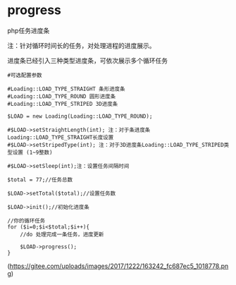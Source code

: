 # progress
php任务进度条

注：针对循环时间长的任务，对处理进程的进度展示。

进度条已经引入三种类型进度条，可依次展示多个循环任务


    #可选配置参数

    #Loading::LOAD_TYPE_STRAIGHT 条形进度条
    #Loading::LOAD_TYPE_ROUND 圆形进度条
    #Loading::LOAD_TYPE_STRIPED 3D进度条

    $LOAD = new Loading(Loading::LOAD_TYPE_ROUND);

    #$LOAD->setStraightLength(int); 注：对于条进度条Loading::LOAD_TYPE_STRAIGHT长度设置
    #$LOAD->setStripedType(int); 注：对于3D进度条Loading::LOAD_TYPE_STRIPED类型设置 (1~9整数)
    
    #$LOAD->setSleep(int);注：设置任务间隔时间

    $total = 77;//任务总数
    
    $LOAD->setTotal($total);//设置任务数

    $LOAD->init();//初始化进度条

    //你的循环任务
    for ($i=0;$i<$total;$i++){
        //do 处理完成一条任务，进度更新
    
        $LOAD->progress();
    }

(https://gitee.com/uploads/images/2017/1222/163242_fc687ec5_1018778.png)


